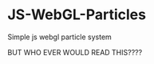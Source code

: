 JS-WebGL-Particles
==================

Simple js webgl particle system




BUT  WHO  EVER  WOULD  READ  THIS????